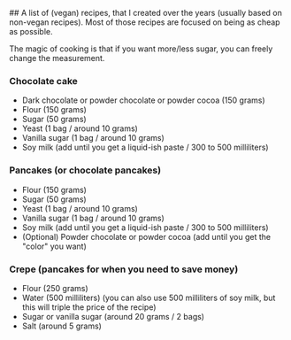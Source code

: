 ## A list of (vegan) recipes, that I created over the years (usually based on non-vegan recipes). Most of those recipes are focused on being as cheap as possible.

The magic of cooking is that if you want more/less sugar, you can freely change the measurement.

### Chocolate cake

- Dark chocolate or powder chocolate or powder cocoa (150 grams)
- Flour (150 grams)
- Sugar (50 grams)
- Yeast (1 bag / around 10 grams)
- Vanilla sugar (1 bag / around 10 grams)
- Soy milk (add until you get a liquid-ish paste / 300 to 500 milliliters)

### Pancakes (or chocolate pancakes)

- Flour (150 grams)
- Sugar (50 grams)
- Yeast (1 bag / around 10 grams)
- Vanilla sugar (1 bag / around 10 grams)
- Soy milk (add until you get a liquid-ish paste / 300 to 500 milliliters)
- (Optional) Powder chocolate or powder cocoa (add until you get the "color" you want)

### Crepe (pancakes for when you need to save money)

- Flour (250 grams)
- Water (500 milliliters) (you can also use 500 milliliters of soy milk, but this will triple the price of the recipe)
- Sugar or vanilla sugar (around 20 grams / 2 bags)
- Salt (around 5 grams)
